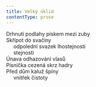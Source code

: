 ```yaml
---
title: Velký úklid
contentType: prose
---
```


Drhnutí podlahy pískem mezi zuby  
Skřípot do svačiny  
     odpolední svazek lhostejnosti  
     stejnosti  
Únava odhazování vlasů  
Písnička cezená skrz hadry  
Před dům kaluž špíny  
     vnitřek čistoty

